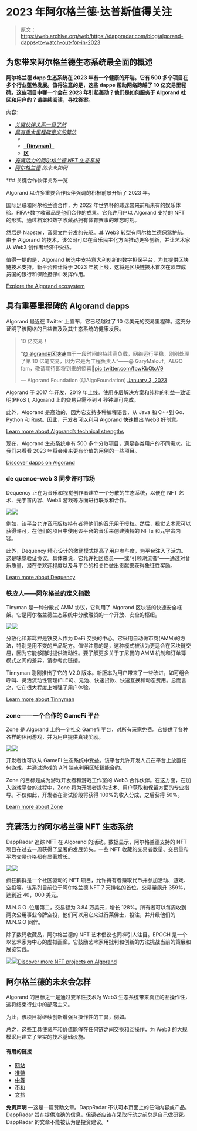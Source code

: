 # 2023 年阿尔格兰德·达普斯值得关注

> 原文：<https://web.archive.org/web/https://dappradar.com/blog/algorand-dapps-to-watch-out-for-in-2023>

## 为您带来阿尔格兰德生态系统最全面的概述

**阿尔格兰德 dapp 生态系统在 2023 年有一个健康的开端。它有 500 多个项目在多个行业蓬勃发展。值得注意的是，这些 dapps 帮助网络跨越了 10 亿交易里程碑。这些项目中哪一个会在 2023 年引起轰动？他们是如何服务于 Algorand 社区和用户的？请继续阅读，寻找答案。**

内容:

*   [*关键伙伴关系一目了然*](https://web.archive.org/web/20230121103755/https://dappradar.com/blog/algorand-dapps-to-watch-out-for-in-2023/#key)
*   [*具有重大里程碑意义的算法*](https://web.archive.org/web/20230121103755/https://dappradar.com/blog/algorand-dapps-to-watch-out-for-in-2023/#algorand)
    *   [](https://web.archive.org/web/20230121103755/https://dappradar.com/blog/algorand-dapps-to-watch-out-for-in-2023/#dequency)
    *   **[【tinyman】](https://web.archive.org/web/20230121103755/https://dappradar.com/blog/algorand-dapps-to-watch-out-for-in-2023/#tinyman)**
    *   **[区](https://web.archive.org/web/20230121103755/https://dappradar.com/blog/algorand-dapps-to-watch-out-for-in-2023/#zone)**
*   *[*充满活力的阿尔格兰德 NFT 生态系统*](https://web.archive.org/web/20230121103755/https://dappradar.com/blog/algorand-dapps-to-watch-out-for-in-2023/#nft)*
*   **[阿尔格兰德](https://web.archive.org/web/20230121103755/https://dappradar.com/blog/algorand-dapps-to-watch-out-for-in-2023/#future)* 的未来如何*

 *## 关键合作伙伴关系一览

Algorand 以许多重要合作伙伴强调的积极前景开始了 2023 年。

国际足联和阿尔格兰德合作，为 2022 年世界杯的球迷带来前所未有的娱乐体验。FIFA+数字收藏品是他们合作的成果。它允许用户以 Algorand 支持的 NFT 的形式，通过档案和数字收藏品拥有体育赛事的难忘时刻。

然后是 Napster，音频文件分发的先驱。其 Web3 转型有阿尔格兰德保驾护航。由于 Algorand 的技术，该公司可以在音乐民主化方面推动更多创新，并让艺术家从 Web3 创作者经济中受益。

值得一提的是，Algorand 被选中支持意大利创新的数字担保平台，为其提供区块链技术支持。新平台预计将于 2023 年初上线，这将是区块链技术首次在欧盟成员国的银行和保险担保中发挥作用。

[Explore the Algorand ecosystem](https://web.archive.org/web/20230121103755/https://dappradar.com/rankings/protocol/algorand)

## 具有重要里程碑的 Algorand dapps

Algorand 最近在 Twitter 上宣布，它已经越过了 10 亿美元的交易里程碑。这充分证明了该网络的日益普及及其生态系统的健康发展。

> 10 亿交易！
> 
> “[@ algrand](https://web.archive.org/web/20230121103755/https://twitter.com/Algorand?ref_src=twsrc%5Etfw)[#区块链](https://web.archive.org/web/20230121103755/https://twitter.com/hashtag/blockchain?src=hash&ref_src=twsrc%5Etfw)由于一段时间的持续高负载，网络运行平稳，刚刚处理了第 10 亿笔交易，因为它是为工程负责人“——@ GaryMalouf。ALGO fam，敬请期待即将到来的惊喜👀[pic.twitter.com/fpwKbQtcV9](https://web.archive.org/web/20230121103755/https://t.co/fpwKbQtcV9)
> 
> — Algorand Foundation (@AlgoFoundation) [January 3, 2023](https://web.archive.org/web/20230121103755/https://twitter.com/AlgoFoundation/status/1610417430685270019?ref_src=twsrc%5Etfw)

Algorand 于 2017 年开发，2019 年上线。使用多层解决方案和纯粹的利益一致证明(PPoS ), Algorand 上的交易只需不到 4 秒钟即可完成。

此外，Algorand 是高效的，因为它支持多种编程语言，从 Java 和 C++到 Go、Python 和 Rust。因此，开发者可以利用 Algorand 快速推出 Web3 好创意。

[Learn more about Algorand’s technical strengths](https://web.archive.org/web/20230121103755/https://dappradar.com/blog/what-is-algorand-a-next-generation-blockchain)

现在，Algorand 生态系统中有 500 多个分散项目，满足各类用户的不同需求。让我们来看看 2023 年将会带来更有价值的用例的一些项目。

[Discover dapps on Algorand](https://web.archive.org/web/20230121103755/https://dappradar.com/rankings/protocol/algorand)

### de quence–web 3 同步许可市场

Dequency 正在为音乐和视觉创作者建立一个分散的生态系统，以便在 NFT 艺术、元宇宙内容、Web3 游戏等方面进行联系和合作。

![](img/bca03e641b1758c911b51b252f546433.png)![](img/c70d27ec214e7f5081fa1323574a129e.png)

例如，该平台允许音乐版权持有者将他们的音乐用于授权。然后，视觉艺术家可以获得许可，在他们的项目中使用该平台的音乐来创建独特的 NFTs 和元宇宙内容。

此外，Dequency 精心设计的激励模式提高了用户参与度，为平台注入了活力。这是味觉验证协议。具体来说，它允许社区成员——或“引领潮流者”——通过对音乐质量、潜在受欢迎程度以及与平台的相关性做出贡献来获得象征性奖励。

[Learn more about Dequency](https://web.archive.org/web/20230121103755/https://dequency.io/)

### 铁皮人——阿尔格兰的定义指数

Tinyman 是一种分散式 AMM 协议，它利用了 Algorand 区块链的快速安全框架。它是阿尔格兰德生态系统中分散融资的一个开放、安全的枢纽。

![](img/b568aeb8361151b99e5336836774c15f.png)![](img/e738574039a790ccc80970ba0dc44580.png)

分散化和非羁押是铁皮人作为 DeFi 交换的中心。它采用自动做市商(AMM)的方法，特别是用不变的产品配方。值得注意的是，这种模式被认为更适合在区块链交易，因为它能够随时提供流动性。要了解更多关于丁尼曼的 AMM 机制和订单簿模式之间的差异，请参考此链接。

Tinnyman 刚刚推出了它的 V2.0 版本。新版本为用户带来了一些改进，如可组合呼叫、灵活流动性管理(FLEX)、元池、快速贷款、快速互换和动态费用。总而言之，它在很大程度上增强了用户体验。

[Learn more about Tinnyman](https://web.archive.org/web/20230121103755/https://dappradar.com/algorand/defi/tinyman)

### zone——一个合作的 GameFi 平台

Zone 是 Algorand 上的一个社交 Gamefi 平台，对所有玩家免费。它提供了各种各样的休闲游戏，并为用户提供真钱奖励。

![](img/ea502223fdb86ff5c1d891aee7112631.png)![](img/0e46a8191f2e6c10551ade6e4728b210.png)

开发者也可以从 GameFi 生态系统中受益。该平台允许开发人员在平台上放置任何游戏，并通过游戏的 API 端点利用区域智能合约。

Zone 的目标是成为游戏开发者和游戏工作室的 Web3 合作伙伴。在这方面，在加入游戏平台的过程中，Zone 将为开发者提供技术、用户获取和保留方面的专业指导。不仅如此，开发者在测试阶段将获得 100%的收入分成，之后获得 50%。

[Learn more about Zone](https://web.archive.org/web/20230121103755/https://zone.game/zone-games)

## 充满活力的阿尔格兰德 NFT 生态系统

DappRadar 追踪 NFT 在 Algorand 的活动。数据显示，阿尔格兰德支持的 NFT 项目在过去一周获得了显著的发展势头。一些 NFT 收藏的交易者数量、交易量和平均交易价格都有显著增长。

![](img/d342518a7774ebb83aee7f354df72e27.png)![](img/e66a171574107b431b3c4d9b3f4a53c8.png)

疯狂鹅群是一个社区驱动的 NFT 项目，允许持有者赚取代币并参加活动、游戏、空投等。该系列目前位于阿尔格兰德 NFT 7 天排名的首位，交易量飙升 359%，达到近 40，000 美元。

M.N.G.O .位居第二，交易额为 3.84 万美元，增长 128%。所有者可以每周收到两次公用事业令牌空投，他们可以用它来进行莱佛士，投注，并升级他们的 M.N.G.O 同伴。

除了数码收藏品，阿尔格兰德的 NFT 艺术倡议也同样引人注目。EPOCH 是一个以艺术家为中心的虚拟画廊。它鼓励艺术家用批判和创新的方法挑战当前的策展和展览实践。

![](img/77526bb17243c4a438374d52ec8d3cd6.png)![](img/c1700120cf25dcb48c470a6e9c242f90.png)[Discover more NFT projects on Algorand](https://web.archive.org/web/20230121103755/https://dappradar.com/nft/collections/protocol/algorand)

## 阿尔格兰德的未来会怎样

Algorand 的目标之一是通过变革性技术为 Web3 生态系统带来真正的互操作性，这将结束行业中的部落主义。

为此，该项目将继续创新增强互操作性的工具，例如。

总之，这些工具使资产和价值能够在任何链之间交换和互操作，为 Web3 的大规模采用建立了坚实的技术基础设施。

#### 有用的链接

*   [网站](https://web.archive.org/web/20230121103755/https://www.algorand.com/)
*   [推特](https://web.archive.org/web/20230121103755/https://twitter.com/Algorand)
*   [中等](https://web.archive.org/web/20230121103755/https://medium.com/algorand)
*   [不和](https://web.archive.org/web/20230121103755/https://discord.gg/84AActu3at)
*   [文档](https://web.archive.org/web/20230121103755/https://developer.algorand.org/)

**免责声明** —这是一篇赞助文章。DappRadar 不认可本页面上的任何内容或产品。DappRadar 旨在提供准确的信息，但读者应该在采取行动之前总是自己做研究。DappRadar 的文章不能被认为是投资建议。*